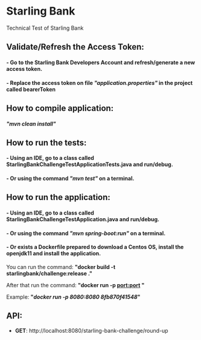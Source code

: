 # Starling Bank
Technical Test of Starling Bank

## Validate/Refresh the Access Token:
#### - Go to the Starling Bank Developers Account and refresh/generate a new access token.
#### - Replace the access token on file _"application.properties"_ in the project called **bearerToken**

## How to compile application:
#### _"mvn clean install"_

## How to run the tests:

#### - Using an IDE, go to a class called **StarlingBankChallengeTestApplicationTests.java** and run/debug.
#### - Or using the command _"mvn test"_ on a terminal.

## How to run the application:
#### - Using an IDE, go to a class called **StarlingBankChallengeTestApplication.java** and run/debug.
#### - Or using the command _"mvn spring-boot:run"_ on a terminal.
#### - Or exists a Dockerfile prepared to download a Centos OS, install the openjdk11 and install the application. 
You can run the command: **"docker build -t starlingbank/challenge:release ."**

After that run the command: **"docker run -p <port:port> <image-id>"**

Example: **"_docker run -p 8080:8080 8fb870f41548_"**

## API:
* **GET**: http://localhost:8080/starling-bank-challenge/round-up
